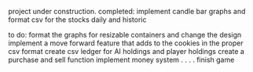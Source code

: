 project under construction.
completed:
implement candle bar graphs and format csv for the stocks daily and historic

to do:
format the graphs for resizable containers and change the design
implement a move forward feature that adds to the cookies in the proper csv format
create csv ledger for AI holdings and player holdings
create a purchase and sell function
implement money system
.
.
.
.
finish game